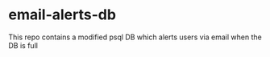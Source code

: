 # email-alerts-db

This repo contains a modified psql DB which alerts users via email when the DB is full
